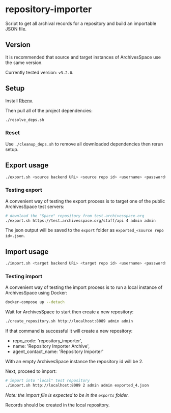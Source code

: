 # repository-importer

Script to get all archival records for a repository and build an importable JSON file.

## Version

It is recommended that source and target instances of ArchivesSpace use the same version.

Currently tested version: `v3.2.0`.

## Setup

Install [Rbenv](#).

Then pull all of the project dependencies:

```bash
./resolve_deps.sh
```

### Reset

Use `./cleanup_deps.sh` to remove all downloaded dependencies then rerun setup.

## Export usage

```bash
./export.sh <source backend URL> <source repo id> <username> <password>
```

### Testing export

A convenient way of testing the export process is to target one of the public
ArchivesSpace test servers:

```bash
# download the "Space" repository from test.archivesspace.org
./export.sh https://test.archivesspace.org/staff/api 4 admin admin
```

The json output will be saved to the `export` folder as
`exported_<source repo id>.json`.

## Import usage

```bash
./import.sh <target backend URL> <target repo id> <username> <password> <file to import>
```

### Testing import

A convenient way of testing the import process is to run a local
instance of ArchivesSpace using Docker:

```bash
docker-compose up --detach
```

Wait for ArchivesSpace to start then create a new repository:

```bash
./create_repository.sh http://localhost:8089 admin admin
```

If that command is successful it will create a new repository:

- repo_code: 'repository_importer',
- name: 'Repository Importer Archive',
- agent_contact_name: 'Repository Importer'

With an empty ArchivesSpace instance the repository id will be 2.

Next, proceed to import:

```bash
# import into "local" test repository
./import.sh http://localhost:8089 2 admin admin exported_4.json
```

_Note: the import file is expected to be in the `exports` folder._

Records should be created in the local repository.
